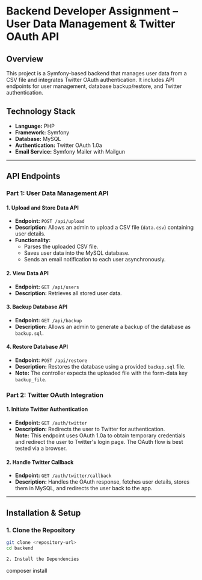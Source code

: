 # Backend Developer Assignment – User Data Management & Twitter OAuth API

## Overview
This project is a Symfony-based backend that manages user data from a CSV file and integrates Twitter OAuth authentication. It includes API endpoints for user management, database backup/restore, and Twitter authentication.

## Technology Stack
- **Language:** PHP
- **Framework:** Symfony
- **Database:** MySQL
- **Authentication:** Twitter OAuth 1.0a
- **Email Service:** Symfony Mailer with Mailgun

---

## API Endpoints

### Part 1: User Data Management API

#### 1. Upload and Store Data API
- **Endpoint:** `POST /api/upload`
- **Description:** Allows an admin to upload a CSV file (`data.csv`) containing user details.
- **Functionality:**
  - Parses the uploaded CSV file.
  - Saves user data into the MySQL database.
  - Sends an email notification to each user asynchronously.

#### 2. View Data API
- **Endpoint:** `GET /api/users`
- **Description:** Retrieves all stored user data.

#### 3. Backup Database API
- **Endpoint:** `GET /api/backup`
- **Description:** Allows an admin to generate a backup of the database as `backup.sql`.

#### 4. Restore Database API
- **Endpoint:** `POST /api/restore`
- **Description:** Restores the database using a provided `backup.sql` file.
- **Note:** The controller expects the uploaded file with the form-data key `backup_file`.

### Part 2: Twitter OAuth Integration

#### 1. Initiate Twitter Authentication
- **Endpoint:** `GET /auth/twitter`
- **Description:** Redirects the user to Twitter for authentication.  
  **Note:** This endpoint uses OAuth 1.0a to obtain temporary credentials and redirect the user to Twitter's login page. The OAuth flow is best tested via a browser.

#### 2. Handle Twitter Callback
- **Endpoint:** `GET /auth/twitter/callback`
- **Description:** Handles the OAuth response, fetches user details, stores them in MySQL, and redirects the user back to the app.

---

## Installation & Setup

### 1. Clone the Repository
```sh
git clone <repository-url>
cd backend

2. Install the Dependencies

```
composer install
```
